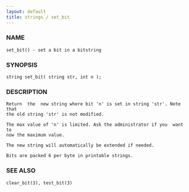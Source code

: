 ```yaml
---
layout: default
title: strings / set_bit
---
```


### NAME

    set_bit() - set a bit in a bitstring

### SYNOPSIS

    string set_bit( string str, int n );

### DESCRIPTION

    Return  the  new string where bit 'n' is set in string 'str'. Note that
    the old string 'str' is not modified.

    The max value of 'n' is limited. Ask the administrator if you  want  to
    now the maximum value.

    The new string will automatically be extended if needed.

    Bits are packed 6 per byte in printable strings.

### SEE ALSO

    clear_bit(3), test_bit(3)

